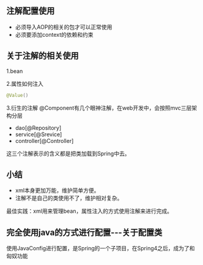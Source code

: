 ## 注解配置使用
- 必须导入AOP的相关的包才可以正常使用
- 必须要添加context的依赖和约束
## 关于注解的相关使用
1.bean

2.属性如何注入
```java
@Value()
```
3.衍生的注解
@Component有几个眼神注解，在web开发中，会按照mvc三层架构分层
- dao[@Repository]
- service[@Srevice]
- controller[@Controller]

这三个注解表示的含义都是把类加载到Spring中去。

## 小结
- xml本身更加万能，维护简单方便。
- 注解不是自己的类使用不了，维护相对复杂。

最佳实践：xml用来管理bean，属性注入的方式使用注解来进行完成。

## 完全使用java的方式进行配置---关于配置类

使用JavaConfig进行配置，是Spring的一个子项目，在Spring4之后，成为了和匈奴功能


